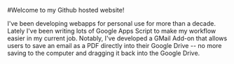 #Welcome to my Github hosted website!

I've been developing webapps for personal use for more than a decade. Lately I've been writing lots of Google Apps Script to make my workflow easier in my current job. Notably, I've developed a GMail Add-on that allows users to save an email as a PDF directly into their Google Drive -- no more saving to the computer and dragging it back into the Google Drive. 
